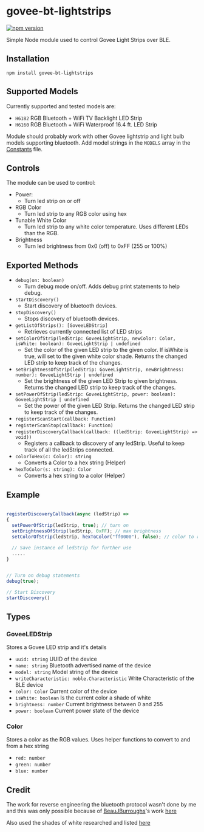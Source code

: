 # govee-bt-lightstrips
[![npm version](https://badge.fury.io/js/govee-bt-lightstrips.svg)](https://badge.fury.io/js/govee-bt-lightstrips)

Simple Node module used to control Govee Light Strips over BLE.

## Installation

`npm install govee-bt-lightstrips`

## Supported Models

Currently supported and tested models are:
- `H6182` RGB Bluetooth + WiFi TV Backlight LED Strip
- `H6160` RGB Bluetooth + WiFi Waterproof 16.4 ft. LED Strip

Module should probably work with other Govee lightstrip and light bulb models supporting bluetooth. 
Add model strings in the `MODELS` array in the [Constants](src/constants.ts) file.

## Controls

The module can be used to control:

- Power:
  - Turn led strip on or off
- RGB Color
  - Turn led strip to any RGB color using hex
- Tunable White Color
  - Turn led strip to any white color temperature. Uses different LEDs than the RGB.
- Brightness
  - Turn led brightness from 0x0 (off) to 0xFF (255 or 100%)

## Exported Methods

- `debug(on: boolean)`
  - Turn debug mode on/off. Adds debug print statements to help debug.
- `startDiscovery()`
  - Start discovery of bluetooth devices.
- `stopDiscovery()`
  - Stops discovery of bluetooth devices.
- `getListOfStrips(): [GoveeLEDStrip]`
  - Retrieves currently connected list of LED strips
- `setColorOfStrip(ledStrip: GoveeLightStrip, newColor: Color, isWhite: boolean): GoveeLightStrip | undefined`
  - Set the color of the given LED strip to the given color. If isWhite is true, will set to the given white color shade.
  Returns the changed LED strip to keep track of the changes.
- `setBrightnessOfStrip(ledStrip: GoveeLightStrip, newBrightness: number): GoveeLightStrip | undefined`
  - Set the brightness of the given LED Strip to given brightness. Returns the changed LED strip to keep track of the changes.
- `setPowerOfStrip(ledStrip: GoveeLightStrip, power: boolean):  GoveeLightStrip | undefined`
  - Set the power of the given LED Strip. Returns the changed LED strip to keep track of the changes.
- `registerScanStart(callback: Function)`
- `registerScanStop(callback: Function)`
- `registerDiscoveryCallback(callback: ((ledStrip: GoveeLightStrip) => void))`
  - Registers a callback to discovery of any ledStrip. Useful to keep track of all the ledStrips connected.
- `colorToHex(c: Color): string`
  - Converts a Color to a hex string (Helper)
- `hexToColor(s: string): Color`
  - Converts a hex string to a color (Helper)

## Example

```typescript

registerDiscoveryCallback(async (ledStrip) => 
{
  setPowerOfStrip(ledStrip, true); // turn on
  setBrightnessOfStrip(ledStrip, 0xFF); // max brightness
  setColorOfStrip(ledStrip, hexToColor("ff0000"), false); // color to red
  
  // Save instance of ledStrip for further use
  .....
}


// Turn on debug statements
debug(true);

// Start Discovery
startDiscovery()

```

## Types

### GoveeLEDStrip

Stores a Govee LED strip and it's details
- `uuid: string` UUID of the device
- `name: string` Bluetooth advertised name of the device
- `model: string` Model string of the device
- `writeCharacteristic: noble.Characteristic` Write Characteristic of the BLE device
- `color: Color` Current color of the device
- `isWhite: boolean` Is the current color a shade of white
- `brightness: number` Current brightness between 0 and 255
- `power: boolean` Current power state of the device

### Color

Stores a color as the RGB values. Uses helper functions to convert to and from a hex string
- `red: number`
- `green: number`
- `blue: number`

## Credit

The work for reverse engineering the bluetooth protocol wasn't done by me and this was only possible because of [BeauJBurroughs](https://github.com/BeauJBurroughs)'s work [here](https://github.com/BeauJBurroughs/Govee-H6127-Reverse-Engineering)

Also used the shades of white researched and listed [here](https://github.com/chvolkmann/govee_btled)
